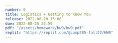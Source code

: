 ```yaml
---
number: 0
title: Logistics + Getting to Know You
release: 2022-08-18 15:00
due: 2022-08-25 23:59
pdf: "/assets/homework/hw0/hw0.pdf"
replit: "https://replit.com/@comp285-fall22/HW0"
---
```

